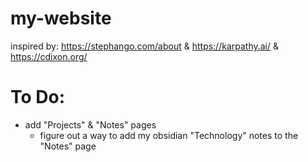 # my-website

inspired by: https://stephango.com/about & https://karpathy.ai/ & https://cdixon.org/

# To Do:
- add "Projects" & "Notes" pages
    - figure out a way to add my obsidian "Technology" notes to the "Notes" page
